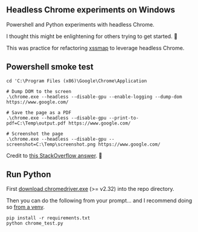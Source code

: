 ## Headless Chrome experiments on Windows

Powershell and Python experiments with headless Chrome.

I thought this might be enlightening for others trying to get started. :rainbow:

This was practice for refactoring [xssmap](https://github.com/gingeleski/xssmap) to leverage headless Chrome.

## Powershell smoke test

```
cd 'C:\Program Files (x86)\Google\Chrome\Application

# Dump DOM to the screen
.\chrome.exe --headless --disable-gpu --enable-logging --dump-dom https://www.google.com/

# Save the page as a PDF
.\chrome.exe --headless --disable-gpu --print-to-pdf=C:\Temp\output.pdf https://www.google.com/

# Screenshot the page
.\chrome.exe --headless --disable-gpu --screenshot=C:\Temp\screenshot.png https://www.google.com/
```

Credit to [this StackOverflow answer](https://stackoverflow.com/questions/45364102/how-do-i-use-headless-chrome-in-chrome-60-on-windows-10). :100:

## Run Python

First [download chromedriver.exe](https://sites.google.com/a/chromium.org/chromedriver/downloads) (>= v2.32) into the repo directory.

Then you can do the following from your prompt... and I recommend doing so [from a venv](https://docs.python.org/3/library/venv.html).

```
pip install -r requirements.txt
python chrome_test.py
```
